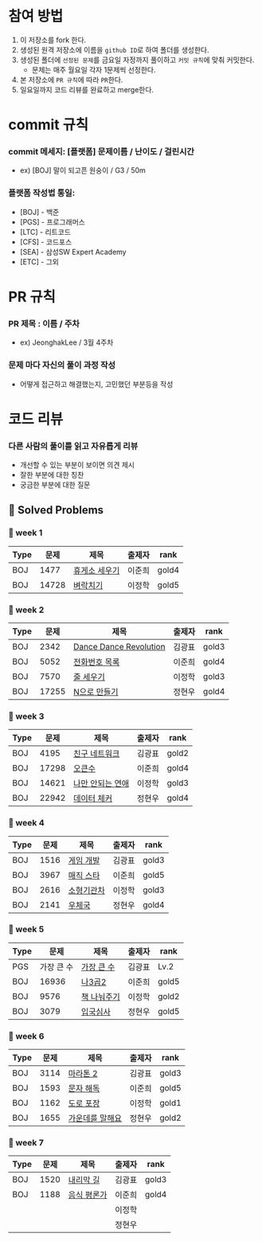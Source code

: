 # 참여 방법
1. 이 저장소를 fork 한다.
2. 생성된 원격 저장소에 이름을 `github ID`로 하여 폴더를 생성한다.
3. 생성된 폴더에 `선정된 문제`를 금요일 자정까지 풀이하고 `커밋 규칙`에 맞춰 커밋한다.
    - 문제는 매주 월요일 각자 1문제씩 선정한다.
5. 본 저장소에 `PR 규칙`에 따라 `PR`한다.
6. 일요일까지 코드 리뷰를 완료하고 merge한다.

# commit 규칙
### commit 메세지: [플랫폼] 문제이름 / 난이도 / 걸린시간
- ex) [BOJ] 말이 되고픈 원숭이 / G3 / 50m
### 플랫폼 작성법 통일:
- [BOJ] - 백준
- [PGS] - 프로그래머스
- [LTC] - 리트코드
- [CFS] - 코드포스
- [SEA] - 삼성SW Expert Academy
- [ETC] - 그외

# PR 규칙
### PR 제목 : 이름 / 주차 
- ex) JeonghakLee / 3월 4주차
### 문제 마다 자신의 풀이 과정 작성
- 어떻게 접근하고 해결했는지, 고민했던 부분등을 작성

# 코드 리뷰
### 다른 사람의 풀이를 읽고 자유롭게 리뷰
- 개선할 수 있는 부분이 보이면 의견 제시
- 잘한 부분에 대한 칭찬
- 궁금한 부분에 대한 질문

## 📌 Solved Problems
### 🚩 week 1
| Type | 문제 | 제목 | 출제자 | rank |
| -- |--| -- |--|--|
| BOJ | 1477 | [휴게소 세우기](https://www.acmicpc.net/problem/1477) | 이준희 | gold4
| BOJ | 14728 | [벼락치기](https://www.acmicpc.net/problem/14728) | 이정학 | gold5

### 🚩 week 2
| Type | 문제 | 제목 | 출제자 | rank |
| -- |--| -- |--|--|
| BOJ | 2342 | [Dance Dance Revolution](https://www.acmicpc.net/problem/2342) | 김광표 | gold3
| BOJ | 5052 | [전화번호 목록](https://www.acmicpc.net/problem/5052)| 이준희 | gold4
| BOJ | 7570 | [줄 세우기](https://www.acmicpc.net/problem/7570)| 이정학 | gold3
| BOJ | 17255 | [N으로 만들기](https://www.acmicpc.net/problem/17255)| 정현우 | gold4

### 🚩 week 3
| Type | 문제 | 제목 | 출제자 | rank |
| -- |--| -- |--|--|
| BOJ | 4195 | [친구 네트워크](https://www.acmicpc.net/problem/4195) | 김광표 | gold2
| BOJ | 17298 | [오큰수](https://www.acmicpc.net/problem/17298)| 이준희 | gold4
| BOJ | 14621 | [나만 안되는 연애](https://www.acmicpc.net/problem/14621)| 이정학 | gold3
| BOJ | 22942 | [데이터 체커](https://www.acmicpc.net/problem/22942)| 정현우 | gold4

### 🚩 week 4
| Type | 문제 | 제목 | 출제자 | rank |
| -- |--| -- |--|--|
| BOJ | 1516 | [게임 개발](https://www.acmicpc.net/problem/1516) | 김광표 | gold3
| BOJ | 3967 | [매직 스타](https://www.acmicpc.net/problem/3967)| 이준희 | gold5
| BOJ | 2616 | [소형기관차](https://www.acmicpc.net/problem/2616)| 이정학 | gold3
| BOJ | 2141 | [우체국](https://www.acmicpc.net/problem/2141)| 정현우 | gold4

### 🚩 week 5
| Type | 문제 | 제목 | 출제자 | rank |
| -- |--| -- |--|--|
| PGS | 가장 큰 수 | [가장 큰 수](https://school.programmers.co.kr/learn/courses/30/lessons/42746) | 김광표 | Lv.2
| BOJ | 16936 | [나3곱2](https://www.acmicpc.net/problem/16936)| 이준희 | gold5
| BOJ | 9576 | [책 나눠주기](https://www.acmicpc.net/problem/9576)| 이정학 | gold2
| BOJ | 3079 | [입국심사](https://www.acmicpc.net/problem/3079)| 정현우 | gold5

### 🚩 week 6
| Type | 문제 | 제목 | 출제자 | rank |
| -- |--| -- |--|--|
| BOJ | 3114 | [마라톤 2](https://www.acmicpc.net/problem/10653)| 김광표 | gold3
| BOJ | 1593 | [문자 해독](https://www.acmicpc.net/problem/1593) | 이준희 | gold5
| BOJ | 1162 | [도로 포장](https://www.acmicpc.net/problem/1162)| 이정학 | gold1 
| BOJ | 1655 | [가운데를 말해요](https://www.acmicpc.net/problem/1655)| 정현우 | gold2

### 🚩 week 7
| Type | 문제 | 제목 | 출제자 | rank |
| -- |--| -- |--|--|
| BOJ | 1520 | [내리막 길](https://www.acmicpc.net/problem/1520)| 김광표 | gold3
| BOJ | 1188 | [음식 평론가](https://www.acmicpc.net/problem/1188) | 이준희 | gold4
|  |  | []()| 이정학 | 
|  |  | []()| 정현우 | 
